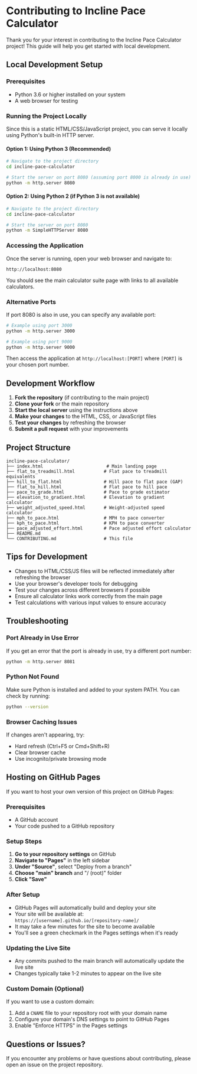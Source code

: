 
# Contributing to Incline Pace Calculator

Thank you for your interest in contributing to the Incline Pace Calculator project! This guide will help you get started with local development.

## Local Development Setup

### Prerequisites

- Python 3.6 or higher installed on your system
- A web browser for testing

### Running the Project Locally

Since this is a static HTML/CSS/JavaScript project, you can serve it locally using Python's built-in HTTP server.

#### Option 1: Using Python 3 (Recommended)

```bash
# Navigate to the project directory
cd incline-pace-calculator

# Start the server on port 8080 (assuming port 8000 is already in use)
python -m http.server 8080
```

#### Option 2: Using Python 2 (if Python 3 is not available)

```bash
# Navigate to the project directory
cd incline-pace-calculator

# Start the server on port 8080
python -m SimpleHTTPServer 8080
```

### Accessing the Application

Once the server is running, open your web browser and navigate to:
```
http://localhost:8080
```

You should see the main calculator suite page with links to all available calculators.

### Alternative Ports

If port 8080 is also in use, you can specify any available port:

```bash
# Example using port 3000
python -m http.server 3000

# Example using port 9000
python -m http.server 9000
```

Then access the application at `http://localhost:[PORT]` where `[PORT]` is your chosen port number.

## Development Workflow

1. **Fork the repository** (if contributing to the main project)
2. **Clone your fork** or the main repository
3. **Start the local server** using the instructions above
4. **Make your changes** to the HTML, CSS, or JavaScript files
5. **Test your changes** by refreshing the browser
6. **Submit a pull request** with your improvements

## Project Structure

```
incline-pace-calculator/
├── index.html                        # Main landing page
├── flat_to_treadmill.html           # Flat pace to treadmill equivalents
├── hill_to_flat.html                # Hill pace to flat pace (GAP)
├── flat_to_hill.html                # Flat pace to hill pace
├── pace_to_grade.html               # Pace to grade estimator
├── elevation_to_gradient.html       # Elevation to gradient calculator
├── weight_adjusted_speed.html       # Weight-adjusted speed calculator
├── mph_to_pace.html                 # MPH to pace converter
├── kph_to_pace.html                 # KPH to pace converter
├── pace_adjusted_effort.html        # Pace adjusted effort calculator
├── README.md
└── CONTRIBUTING.md                  # This file
```

## Tips for Development

- Changes to HTML/CSS/JS files will be reflected immediately after refreshing the browser
- Use your browser's developer tools for debugging
- Test your changes across different browsers if possible
- Ensure all calculator links work correctly from the main page
- Test calculations with various input values to ensure accuracy

## Troubleshooting

### Port Already in Use Error
If you get an error that the port is already in use, try a different port number:
```bash
python -m http.server 8081
```

### Python Not Found
Make sure Python is installed and added to your system PATH. You can check by running:
```bash
python --version
```

### Browser Caching Issues
If changes aren't appearing, try:
- Hard refresh (Ctrl+F5 or Cmd+Shift+R)
- Clear browser cache
- Use incognito/private browsing mode

## Hosting on GitHub Pages

If you want to host your own version of this project on GitHub Pages:

### Prerequisites
- A GitHub account
- Your code pushed to a GitHub repository

### Setup Steps

1. **Go to your repository settings** on GitHub
2. **Navigate to "Pages"** in the left sidebar
3. **Under "Source"**, select "Deploy from a branch"
4. **Choose "main" branch** and "/ (root)" folder
5. **Click "Save"**

### After Setup
- GitHub Pages will automatically build and deploy your site
- Your site will be available at: `https://[username].github.io/[repository-name]/`
- It may take a few minutes for the site to become available
- You'll see a green checkmark in the Pages settings when it's ready

### Updating the Live Site
- Any commits pushed to the main branch will automatically update the live site
- Changes typically take 1-2 minutes to appear on the live site

### Custom Domain (Optional)
If you want to use a custom domain:
1. Add a `CNAME` file to your repository root with your domain name
2. Configure your domain's DNS settings to point to GitHub Pages
3. Enable "Enforce HTTPS" in the Pages settings

## Questions or Issues?

If you encounter any problems or have questions about contributing, please open an issue on the project repository.
